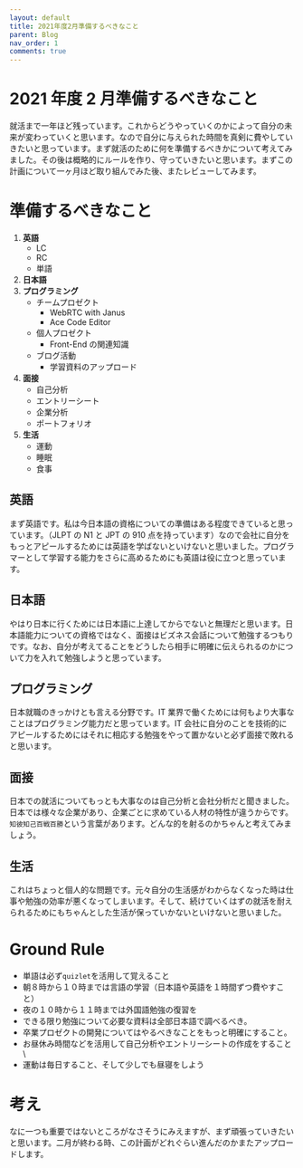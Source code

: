 ```yaml
---
layout: default
title: 2021年度2月準備するべきなこと
parent: Blog
nav_order: 1
comments: true
---
```


# 2021 年度 2 月準備するべきなこと

就活まで一年ほど残っています。これからどうやっていくのかによって自分の未来が変わっていくと思います。なので自分に与えられた時間を真剣に費やしていきたいと思っています。まず就活のために何を準備するべきかについて考えてみました。その後は概略的にルールを作り、守っていきたいと思います。まずこの計画について一ヶ月ほど取り組んでみた後、またレビューしてみます。

# 準備するべきなこと

1. **英語**
    - LC
    - RC
    - 単語
2. **日本語**
3. **プログラミング**
    - チームプロゼクト
        - WebRTC with Janus
        - Ace Code Editor
    - 個人プロゼクト
        - Front-End の関連知識
    - ブログ活動
        - 学習資料のアップロード
4. **面接**
    - 自己分析
    - エントリーシート
    - 企業分析
    - ポートフォリオ
5. **生活**
    - 運動
    - 睡眠
    - 食事

## 英語

まず英語です。私は今日本語の資格についての準備はある程度できていると思っています。（JLPT の N1 と JPT の 910 点を持っています）なので会社に自分をもっとアピールするためには英語を学ばないといけないと思いました。プログラマーとして学習する能力をさらに高めるためにも英語は役に立つと思っています。

## 日本語

やはり日本に行くためには日本語に上達してからでないと無理だと思います。日本語能力についての資格ではなく、面接はビズネス会話について勉強するつもりです。なお、自分が考えてることをどうしたら相手に明確に伝えられるのかについて力を入れて勉強しようと思っています。

## プログラミング

日本就職のきっかけとも言える分野です。IT 業界で働くためには何もより大事なことはプログラミング能力だと思っています。IT 会社に自分のことを技術的にアピールするためにはそれに相応する勉強をやって置かないと必ず面接で敗れると思います。

## 面接

日本での就活についてもっとも大事なのは自己分析と会社分析だと聞きました。日本では様々な企業があり、企業ごとに求めている人材の特性が違うからです。`知彼知己百戦百勝`という言葉があります。どんな的を射るのかちゃんと考えてみましょう。

## 生活

これはちょっと個人的な問題です。元々自分の生活感がわからなくなった時は仕事や勉強の効率が悪くなってしまいます。そして、続けていくはずの就活を耐えられるためにもちゃんとした生活が保っていかないといけないと思いました。

# Ground Rule

-   単語は必ず`quizlet`を活用して覚えること
-   朝８時から１０時までは言語の学習（日本語や英語を１時間ずつ費やすこと）
-   夜の１０時から１１時までは外国語勉強の復習を
-   できる限り勉強について必要な資料は全部日本語で調べるべき。
-   卒業プロゼクトの開発についてはやるべきなことをもっと明確にすること。
-   お昼休み時間などを活用して自己分析やエントリーシートの作成をすること\
-   運動は毎日すること、そして少しでも昼寝をしよう

# 考え

なに一つも重要ではないところがなさそうにみえますが、まず頑張っていきたいと思います。二月が終わる時、この計画がどれぐらい進んだのかまたアップロードします。
